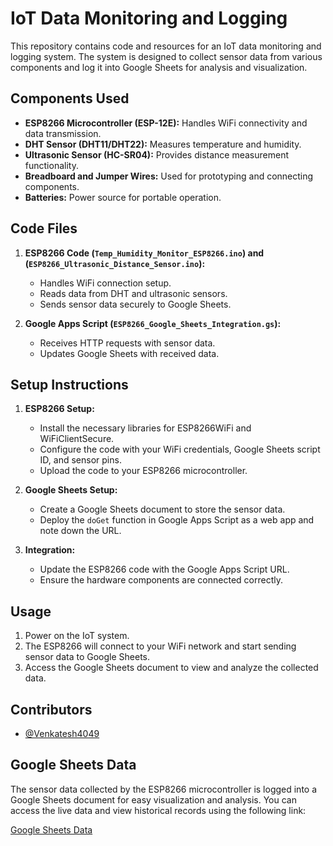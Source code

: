 # IoT Data Monitoring and Logging

This repository contains code and resources for an IoT data monitoring and logging system. The system is designed to collect sensor data from various components and log it into Google Sheets for analysis and visualization.

## Components Used

- **ESP8266 Microcontroller (ESP-12E):** Handles WiFi connectivity and data transmission.
- **DHT Sensor (DHT11/DHT22):** Measures temperature and humidity.
- **Ultrasonic Sensor (HC-SR04):** Provides distance measurement functionality.
- **Breadboard and Jumper Wires:** Used for prototyping and connecting components.
- **Batteries:** Power source for portable operation.

## Code Files

1. **ESP8266 Code (`Temp_Humidity_Monitor_ESP8266.ino`) and (`ESP8266_Ultrasonic_Distance_Sensor.ino`):**
   - Handles WiFi connection setup.
   - Reads data from DHT and ultrasonic sensors.
   - Sends sensor data securely to Google Sheets.

2. **Google Apps Script (`ESP8266_Google_Sheets_Integration.gs`):**
   - Receives HTTP requests with sensor data.
   - Updates Google Sheets with received data.

## Setup Instructions

1. **ESP8266 Setup:**
   - Install the necessary libraries for ESP8266WiFi and WiFiClientSecure.
   - Configure the code with your WiFi credentials, Google Sheets script ID, and sensor pins.
   - Upload the code to your ESP8266 microcontroller.

2. **Google Sheets Setup:**
   - Create a Google Sheets document to store the sensor data.
   - Deploy the `doGet` function in Google Apps Script as a web app and note down the URL.

3. **Integration:**
   - Update the ESP8266 code with the Google Apps Script URL.
   - Ensure the hardware components are connected correctly.

## Usage

1. Power on the IoT system.
2. The ESP8266 will connect to your WiFi network and start sending sensor data to Google Sheets.
3. Access the Google Sheets document to view and analyze the collected data.

## Contributors

- [@Venkatesh4049](https://github.com/Venkatesh4049)

## Google Sheets Data

The sensor data collected by the ESP8266 microcontroller is logged into a Google Sheets document for easy visualization and analysis. You can access the live data and view historical records using the following link:

[Google Sheets Data](https://docs.google.com/spreadsheets/d/1bMwGJG1JDO8-xLX91U8VLeVC9zSmNcJ0W1tW4ydkbBQ/edit#gid=0)

